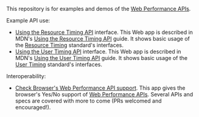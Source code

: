 This repository is for examples and demos of the [Web Performance APIs](https://www.w3.org/wiki/Web_Performance/Publications).

Example API use:

* [Using the Resource Timing API](http://mdn.github.io/web-performance/Using_the_Resource_Timing_API.html) interface. This Web app is described in MDN's [Using the Resource Timing API](https://developer.mozilla.org/en-US/docs/Web/API/Resource_Timing_API/Using_the_Resource_Timing_API) guide. It shows basic usage of the [Resource Timing](https://w3c.github.io/resource-timing/) standard's interfaces.
* [Using the User Timing API](http://mdn.github.io/web-performance/Using_the_User_Timing_API.html) interface. This Web app is described in MDN's [Using the User Timing API](https://developer.mozilla.org/en-US/docs/Web/API/User_Timing_API/Using_the_User_Timing_API) guide. It shows basic usage of the [User Timing](https://w3c.github.io/user-timing/) standard's interfaces.

Interoperability:

* [Check Browser's Web Performance API support](http://mdn.github.io/web-performance/perf-api-support.html). This app gives the browser's Yes/No support of [Web Performance APIs](https://www.w3.org/wiki/Web_Performance/Publications). Several APIs and specs are covered with more to come (PRs welcomed and encouraged!).
